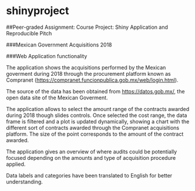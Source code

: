 # shinyproject
##Peer-graded Assignment: Course Project: Shiny Application and Reproducible Pitch

###<Bold>Mexican Government Acquisitions 2018</Bold>

###<Bold>Web Application functionality</Bold>

The application shows the acquisitions performed by the Mexican goverment during 2018 through the procurement platform known as Compranet (https://compranet.funcionpublica.gob.mx/web/login.html). 

The source of the data has been obtained from https://datos.gob.mx/, the open data site of the Mexican Goverment.  

The application allows to select the amount range of the contracts awarded during 2018 though slides controls. Once selected the cost range, the data frame is filtered and a plot is updated dynamically, showing a chart with the different sort of contracts awarded through the Compranet acquisitions platform.  The size of the point corresponds to the amount of the contract awarded.

The application gives an overview of where audits could be potentially focused depending on the amounts and type of acquisition procedure applied. 

Data labels and categories have been translated to English for better understanding.
